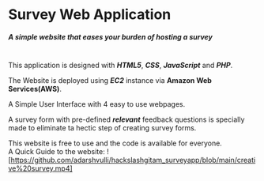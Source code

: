 # Survey Web Application
##### A simple website that eases your burden of hosting a survey
\
This application is designed with **_HTML5_**, **_CSS_**, **_JavaScript_** and **_PHP_**. 

The Website is deployed using **_EC2_** instance via **Amazon Web Services(AWS)**.

A Simple User Interface with 4 easy to use webpages.

A survey form with pre-defined **_relevant_** feedback questions is specially made to eliminate ta hectic step of creating survey forms.

This website is free to use and the code is available for everyone.
\
A Quick Guide to the website:
![https://github.com/adarshvulli/hackslashgitam_surveyapp/blob/main/creative%20survey.mp4]
